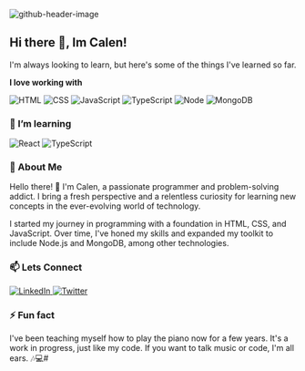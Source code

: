 ![github-header-image](https://github.com/CalenCoop/readme.md/assets/127441048/c3d419fc-d0bd-411d-a816-f77a5803e0af)


## Hi there 👋, Im Calen!

I'm always looking to learn, but here's some of the things I've learned so far.

**I love working with**

<div display="flex">
<img src="https://img.shields.io/badge/HTML-239120?style=for-the-badge&logo=html5&logoColor=white" alt="HTML">
  <img src="https://img.shields.io/badge/css3-%231572B6.svg?style=for-the-badge&logo=css3&logoColor=white" alt="CSS"/>
  <img src="https://img.shields.io/badge/JavaScript-323330?style=for-the-badge&logo=javascript&logoColor=F7DF1E" alt="JavaScript"/>
  <img src="https://img.shields.io/badge/typescript-%23007ACC.svg?style=for-the-badge&logo=typescript&logoColor=white" alt="TypeScript"/>
  <img src="https://img.shields.io/badge/Node.js-43853D?style=for-the-badge&logo=node.js&logoColor=white" alt="Node"/>
  <img src="https://img.shields.io/badge/MongoDB-4EA94B?style=for-the-badge&logo=mongodb&logoColor=white" alt="MongoDB"/>
  
</div>

### 🌱 I’m learning

<div display="flex">
  <img src="https://img.shields.io/badge/react-%2320232a.svg?style=for-the-badge&logo=react&logoColor=%2361DAFB" alt="React"/>
  <img src="https://img.shields.io/badge/TypeScript-007ACC?style=for-the-badge&logo=typescript&logoColor=white" alt="TypeScript"/>

  
</div>

### 🤔 About Me

Hello there! 👋 I'm Calen, a passionate programmer and problem-solving addict. I bring a fresh perspective and a relentless curiosity for learning new concepts in the ever-evolving world of technology.

I started my journey in programming with a foundation in HTML, CSS, and JavaScript. Over time, I've honed my skills and expanded my toolkit to include Node.js and MongoDB, among other technologies. 

### 📫 Lets Connect

<div display="flex">
  <a href="www.linkedin.com/in/calencooper">
    <img src="https://img.shields.io/badge/linkedin-%230077B5.svg?style=for-the-badge&logo=linkedin&logoColor=white" alt="LinkedIn"/>
  </a>
  <a href="https://twitter.com/CalenCoop">
    <img src="https://img.shields.io/badge/CalenCoop-%231DA1F2.svg?style=for-the-badge&logo=Twitter&logoColor=white" alt="Twitter"/>
  </a>
</div>

### ⚡ Fun fact

I've been teaching myself how to play the piano now for a few years. It's a work in progress, just like my code. If you want to talk music or code, I'm all ears. 🎶💻# 
